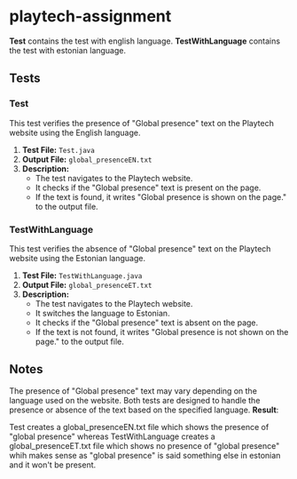 # playtech-assignment

**Test** contains the test with english language.
**TestWithLanguage** contains the test with estonian language.

## Tests

### Test

This test verifies the presence of "Global presence" text on the Playtech website using the English language.

1. **Test File:** `Test.java`
2. **Output File:** `global_presenceEN.txt`
3. **Description:**
   - The test navigates to the Playtech website.
   - It checks if the "Global presence" text is present on the page.
   - If the text is found, it writes "Global presence is shown on the page." to the output file.

### TestWithLanguage

This test verifies the absence of "Global presence" text on the Playtech website using the Estonian language.

1. **Test File:** `TestWithLanguage.java`
2. **Output File:** `global_presenceET.txt`
3. **Description:**
   - The test navigates to the Playtech website.
   - It switches the language to Estonian.
   - It checks if the "Global presence" text is absent on the page.
   - If the text is not found, it writes "Global presence is not shown on the page." to the output file.

## Notes
The presence of "Global presence" text may vary depending on the language used on the website.
Both tests are designed to handle the presence or absence of the text based on the specified language.
**Result**:

Test creates a global_presenceEN.txt file which shows the presence of "global presence" whereas TestWithLanguage creates a global_presenceET.txt file which shows no presence of "global presence" whih makes sense as "global presence" is said something else in estonian and it won't be present.
